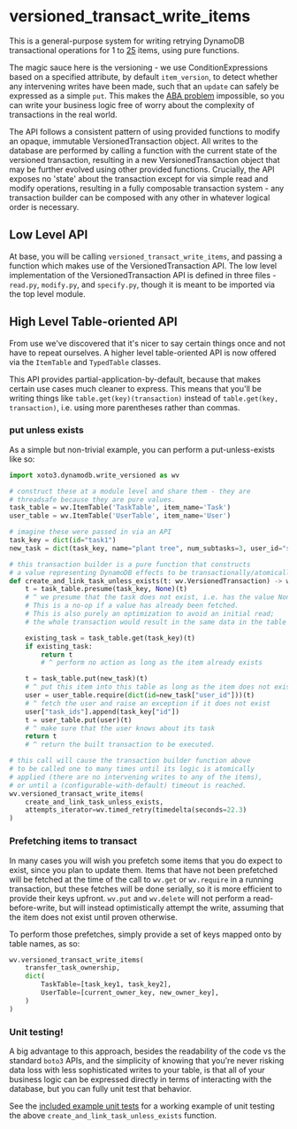 # versioned_transact_write_items

This is a general-purpose system for writing retrying DynamoDB
transactional operations for 1 to
[25](https://docs.aws.amazon.com/amazondynamodb/latest/developerguide/Limits.html#limits-dynamodb-transactions)
items, using pure functions.

The magic sauce here is the versioning - we use ConditionExpressions
based on a specified attribute, by default `item_version`, to detect
whether any intervening writes have been made, such that an `update`
can safely be expressed as a simple `put`. This makes the
[ABA problem](https://en.wikipedia.org/wiki/ABA_problem) impossible,
so you can write your business logic free of worry about the
complexity of transactions in the real world.

The API follows a consistent pattern of using provided functions to
modify an opaque, immutable VersionedTransaction object. All writes to
the database are performed by calling a function with the current
state of the versioned transaction, resulting in a new
VersionedTransaction object that may be further evolved using other
provided functions. Crucially, the API exposes no 'state' about the
transaction except for via simple read and modify operations,
resulting in a fully composable transaction system - any transaction
builder can be composed with any other in whatever logical order is
necessary.

## Low Level API

At base, you will be calling `versioned_transact_write_items`, and
passing a function which makes use of the VersionedTransaction
API. The low level implementation of the VersionedTransaction API is
defined in three files - `read.py`, `modify.py`, and `specify.py`,
though it is meant to be imported via the top level module.

## High Level Table-oriented API

From use we've discovered that it's nicer to say certain things once
and not have to repeat ourselves. A higher level table-oriented API is
now offered via the `ItemTable` and `TypedTable` classes.

This API provides partial-application-by-default, because that makes
certain use cases much cleaner to express. This means that you'll be
writing things like `table.get(key)(transaction)` instead of
`table.get(key, transaction)`, i.e. using more parentheses rather than
commas.

### put unless exists

As a simple but non-trivial example, you can perform a put-unless-exists like so:

```python
import xoto3.dynamodb.write_versioned as wv

# construct these at a module level and share them - they are
# threadsafe because they are pure values.
task_table = wv.ItemTable('TaskTable', item_name='Task')
user_table = wv.ItemTable('UserTable', item_name='User')

# imagine these were passed in via an API
task_key = dict(id="task1")
new_task = dict(task_key, name="plant tree", num_subtasks=3, user_id="steve")

# this transaction builder is a pure function that constructs
# a value representing DynamoDB effects to be transactionally/atomically applied.
def create_and_link_task_unless_exists(t: wv.VersionedTransaction) -> wv.VersionedTransaction:
    t = task_table.presume(task_key, None)(t)
    # ^ we presume that the task does not exist, i.e. has the value None
    # This is a no-op if a value has already been fetched.
    # This is also purely an optimization to avoid an initial read;
    # the whole transaction would result in the same data in the table without it.

    existing_task = task_table.get(task_key)(t)
    if existing_task:
        return t
        # ^ perform no action as long as the item already exists

    t = task_table.put(new_task)(t)
    # ^ put this item into this table as long as the item does not exist
    user = user_table.require(dict(id=new_task["user_id"]))(t)
    # ^ fetch the user and raise an exception if it does not exist
    user["task_ids"].append(task_key["id"])
    t = user_table.put(user)(t)
    # ^ make sure that the user knows about its task
    return t
    # ^ return the built transaction to be executed.

# this call will cause the transaction builder function above
# to be called one to many times until its logic is atomically
# applied (there are no intervening writes to any of the items),
# or until a (configurable-with-default) timeout is reached.
wv.versioned_transact_write_items(
    create_and_link_task_unless_exists,
    attempts_iterator=wv.timed_retry(timedelta(seconds=22.3)
)
```

### Prefetching items to transact

In many cases you will wish you prefetch some items that you do expect
to exist, since you plan to update them. Items that have not been
prefetched will be fetched at the time of the call to `wv.get` or
`wv.require` in a running transaction, but these fetches will be done
serially, so it is more efficient to provide their keys
upfront. `wv.put` and `wv.delete` will not perform a
read-before-write, but will instead optimistically attempt the write,
assuming that the item does not exist until proven otherwise.

To perform those prefetches, simply provide a set of keys mapped onto
by table names, as so:

```python
wv.versioned_transact_write_items(
    transfer_task_ownership,
    dict(
        TaskTable=[task_key1, task_key2],
        UserTable=[current_owner_key, new_owner_key],
    )
)
```

### Unit testing!

A big advantage to this approach, besides the readability of the code
vs the standard `boto3` APIs, and the simplicity of knowing that you're
never risking data loss with less sophisticated writes to your table,
is that all of your business logic can be expressed directly in terms
of interacting with the database, but you can fully unit test that behavior.

See the
[included example unit tests](../../../tests/xoto3/dynamodb/write_versioned/example_unit_test.py)
for a working example of unit testing the above
`create_and_link_task_unless_exists` function.

